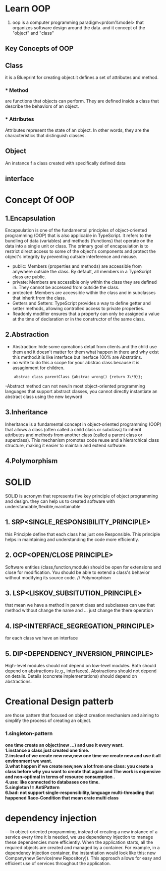 # Learn OOP

1. oop<object-oriented-programming> is a computer programming paradigm<prdom%model> that organizes software design around the data. and it concept of the "object" and "class"

## Key Concepts of OOP

## Class

it is a Blueprint for creating object.it defines a set of attributes and method.

### \* Method

are functions that objects can perform. They are defined inside a class that describe the behaviors of an object.

### \* Attributes

Attributes represent the state of an object. In other words, they are the characteristics that distinguish classes.

## Object

An instance f a class created with specifically defined data

## interface

# Concept Of OOP

## 1.Encapsulation
Encapsulation is one of the fundamental principles of object-oriented programming (OOP) that is also applicable in 
TypeScript. It refers to the bundling of data (variables) and methods (functions) that operate on the data into a 
single unit or class. The primary goal of encapsulation is to restrict direct access to some of the 
object's components and protect the object's integrity by preventing outside interference and misuse.

* public: Members (properties and methods) are accessible from anywhere outside the class. By default, all members in a TypeScript class are public.
* private: Members are accessible only within the class they are defined in. They cannot be accessed from outside the class.
* protected: Members are accessible within the class and in subclasses that inherit from the class.
* Getters and Setters: TypeScript provides a way to define getter and setter methods, allowing controlled access to private properties.
* Readonly modifier ensures that a property can only be assigned a value at the time of declaration or in the constructor of the same class.
## 2.Abstraction
- Abstraction: hide some opreations detail from clients.and the child use them and it doesn't matter for them what happen in there and why exist this method.it is like interface but inerface 100% are Abstratins.
- no write to do this a scope for your abstrac class because it is assaginment for children.

```
    abstrac class parentClass {abstrac wrong() {return 3\*9}};
```
-Abstract method can not new.In most object-oriented programming languages that support abstract classes, you cannot directly instantiate an abstract class using the new keyword

## 3.Inheritance
Inheritance is a fundamental concept in object-oriented programming (OOP) that allows a class (often called a child class or subclass) to inherit attributes and methods from another class (called a parent class or superclass). This mechanism promotes code reuse and a hierarchical class structure, making it easier to maintain and extend software.
## 4.Polymorphism



# SOLID
SOLID is acronym that represents five key principle of object programming and design.
they can help us to created software with understandable,flexible,maintainable

## 1. SRP<SINGLE_RESPONSIBILITY_PRINCIPLE>
this Principle define that each class has just one Responsible.
This principle helps in maintaining and understanding the code more efficiently. 
## 2. OCP<OPEN/CLOSE PRINCIPLE>
Software entities (class,function,module) should be open for extensions and close for modification.
You should be able to extend a class's behavior without modifying its source code. // Polymorphism
## 3. LSP<LISKOV_SUBSITUTION_PRINCIPLE>
that mean we have a method in parent class  and subclasses can use that method without change the name and ... just change the there operation
## 4. ISP<INTERFACE_SEGREGATION_PRINCIPLE>
for each class we have an interface
## 5. DIP<DEPENDENCY_INVERSION_PRINCIPLE>
High-level modules should not depend on low-level modules. Both should depend on abstractions (e.g., interfaces). Abstractions should not depend on details. Details (concrete implementations) should depend on abstractions.



# Creational Design patterb
are those pattern that focused on object creation mechanism and aiming to simplify the process of creating an object.

### 1.singleton-pattern
<h4>one time create an object(new ...) and use it every want.<br>
1.instance a class just created one time.<br>
2.instead of we create new new,new one time we create new and use it all environment we want.<br>
3.what happen if we create new,new a lot from one class: you create a class before why you want to create that again and The work is expensive and non-optimal in terms of resource consumption .<br>
4.use: like connected to databases one time.<br>
5.singleton !=  AntiPattern<br>
6.bad: not support single-responsibility,language multi-threading that happened Race-Condition
that mean crate multi class




# dependency injection
--
In object-oriented programming, instead of creating a new instance of a service every time it is needed, we use dependency injection to manage these dependencies more efficiently. When the application starts, all the required objects are created and managed by a container. For example, in a dependency injection container, the instantiation would look like this: new Company(new Service(new Repository)). This approach allows for easy and efficient use of services throughout the application.
